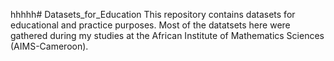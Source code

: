 hhhhh# Datasets_for_Education
This repository contains datasets for educational and practice purposes. Most of the datatsets here were gathered during my studies at the African Institute of Mathematics Sciences (AIMS-Cameroon).
